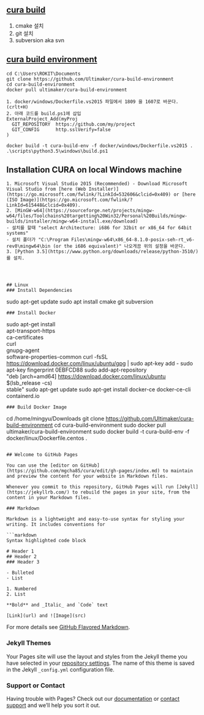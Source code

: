 ## [cura build](https://github.com/Ultimaker/cura-build)
1. cmake 설치
2. git 설치
3. subversion aka svn


## [cura build environment](https://github.com/Ultimaker/cura-build-environment)
```
cd C:\Users\ROKIT\Documents
git clone https://github.com/Ultimaker/cura-build-environment
cd cura-build-environment
docker pull ultimaker/cura-build-environment

1. docker/windows/Dockerfile.vs2015 파일에서 1809 을 1607로 바꾼다. (crlt+H)
2. 아래 코드를 build.ps1에 삽입
ExternalProject_Add(myProj
  GIT_REPOSITORY  https://github.com/my/project
  GIT_CONFIG      http.sslVerify=false
)

docker build -t cura-build-env -f docker/windows/Dockerfile.vs2015 .
.\scripts\python3.5\windows\build.ps1
```


## Installation CURA on local Windows machine
```
1. Microsoft Visual Studio 2015 (Recommended) - Download Microsoft Visual Studio from [here (Web Installer)](https://go.microsoft.com/fwlink/?LinkId=532606&clcid=0x409) or [here (ISO Image)](https://go.microsoft.com/fwlink/?LinkId=615448&clcid=0x409).
2. [MinGW-w64](https://sourceforge.net/projects/mingw-w64/files/Toolchains%20targetting%20Win32/Personal%20Builds/mingw-builds/installer/mingw-w64-install.exe/download)
- 설치를 할때 "select Architecture: i686 for 32bit or x86_64 for 64bit systems"
- 설치 폴더가 "C:\Program Files\mingw-w64\x86_64-8.1.0-posix-seh-rt_v6-rev0\mingw64\bin (or the i686 equivalent)" 나오게끔 위의 설정을 바꾼다.
3. [Python 3.5](https://www.python.org/downloads/release/python-3510/) 를 설치.




## Linux
### Install Dependencies
```
sudo apt-get update
sudo apt install cmake git subversion

```
### Install Docker
```
sudo apt-get install \
    apt-transport-https \
    ca-certificates \
    curl \
    gnupg-agent \
    software-properties-common
curl -fsSL https://download.docker.com/linux/ubuntu/gpg | sudo apt-key add -
sudo apt-key fingerprint 0EBFCD88
sudo add-apt-repository \
   "deb [arch=amd64] https://download.docker.com/linux/ubuntu \
   $(lsb_release -cs) \
   stable"
sudo apt-get update
sudo apt-get install docker-ce docker-ce-cli containerd.io
```
### Build Docker Image
```
cd /home/mingyu/Downloads
git clone https://github.com/Ultimaker/cura-build-environment
cd cura-build-environment
sudo docker pull ultimaker/cura-build-environment
sudo docker build -t cura-build-env -f docker/linux/Dockerfile.centos .
```

## Welcome to GitHub Pages

You can use the [editor on GitHub](https://github.com/mgcha85/cura/edit/gh-pages/index.md) to maintain and preview the content for your website in Markdown files.

Whenever you commit to this repository, GitHub Pages will run [Jekyll](https://jekyllrb.com/) to rebuild the pages in your site, from the content in your Markdown files.

### Markdown

Markdown is a lightweight and easy-to-use syntax for styling your writing. It includes conventions for

```markdown
Syntax highlighted code block

# Header 1
## Header 2
### Header 3

- Bulleted
- List

1. Numbered
2. List

**Bold** and _Italic_ and `Code` text

[Link](url) and ![Image](src)
```

For more details see [GitHub Flavored Markdown](https://guides.github.com/features/mastering-markdown/).

### Jekyll Themes

Your Pages site will use the layout and styles from the Jekyll theme you have selected in your [repository settings](https://github.com/mgcha85/cura/settings). The name of this theme is saved in the Jekyll `_config.yml` configuration file.

### Support or Contact

Having trouble with Pages? Check out our [documentation](https://docs.github.com/categories/github-pages-basics/) or [contact support](https://support.github.com/contact) and we’ll help you sort it out.
